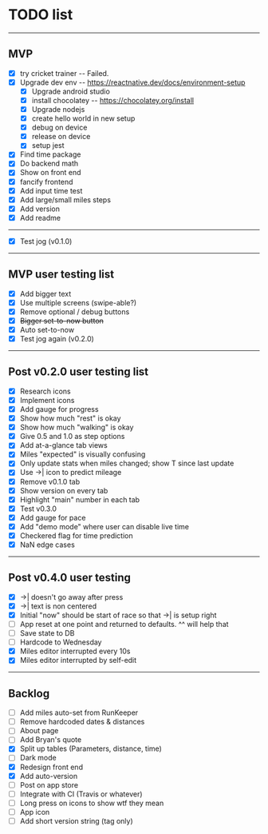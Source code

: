 # TODO list
---
## MVP
- [x] try cricket trainer -- Failed. 
- [x] Upgrade dev env -- https://reactnative.dev/docs/environment-setup
  - [x] Upgrade android studio
  - [x] install chocolatey -- https://chocolatey.org/install
  - [x] Upgrade nodejs
  - [x] create hello world in new setup
  - [x] debug on device
  - [x] release on device
  - [x] setup jest
- [x] Find time package
- [x] Do backend math
- [x] Show on front end
- [x] fancify frontend
- [x] Add input time test
- [x] Add large/small miles steps
- [x] Add version
- [x] Add readme
---
- [x] Test jog (v0.1.0)
--- 
## MVP user testing list
- [x] Add bigger text
- [x] Use multiple screens (swipe-able?)
- [x] Remove optional / debug buttons
- [x] ~~Bigger set-to-now button~~
- [x] Auto set-to-now
- [x] Test jog again (v0.2.0)
---
## Post v0.2.0 user testing list
- [x] Research icons
- [x] Implement icons
- [x] Add gauge for progress
- [x] Show how much "rest" is okay
- [x] Show how much "walking" is okay
- [x] Give 0.5 and 1.0 as step options
- [x] Add at-a-glance tab views
- [x] Miles "expected" is visually confusing
- [x] Only update stats when miles changed; show T since last update
- [x] Use ->| icon to predict mileage
- [x] Remove v0.1.0 tab
- [x] Show version on every tab
- [x] Highlight "main" number in each tab
- [x] Test v0.3.0
- [x] Add gauge for pace
- [x] Add "demo mode" where user can disable live time
- [x] Checkered flag for time prediction
- [x] NaN edge cases
---
## Post v0.4.0 user testing
- [x] ->| doesn't go away after press
- [x] ->| text is non centered
- [x] Initial "now" should be start of race so that ->| is setup right
- [ ] App reset at one point and returned to defaults. ^^ will help that
- [ ] Save state to DB
- [ ] Hardcode to Wednesday
- [x] Miles editor interrupted every 10s
- [x] Miles editor interrupted by self-edit
---
## Backlog
- [ ] Add miles auto-set from RunKeeper
- [ ] Remove hardcoded dates & distances
- [ ] About page
- [ ] Add Bryan's quote
- [x] Split up tables (Parameters, distance, time)
- [ ] Dark mode
- [x] Redesign front end
- [x] Add auto-version
- [ ] Post on app store
- [ ] Integrate with CI (Travis or whatever)
- [ ] Long press on icons to show wtf they mean
- [ ] App icon
- [ ] Add short version string (tag only)

